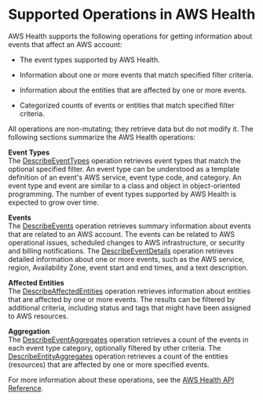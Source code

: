 # Supported Operations in AWS Health<a name="supported-operations"></a>

AWS Health supports the following operations for getting information about events that affect an AWS account:

+ The event types supported by AWS Health\.

+ Information about one or more events that match specified filter criteria\.

+ Information about the entities that are affected by one or more events\.

+ Categorized counts of events or entities that match specified filter criteria\.

All operations are non\-mutating; they retrieve data but do not modify it\. The following sections summarize the AWS Health operations:

**Event Types**  
The [DescribeEventTypes](http://docs.aws.amazon.com/health/latest/APIReference/API_DescribeEventTypes.html) operation retrieves event types that match the optional specified filter\. An event type can be understood as a template definition of an event's AWS service, event type code, and category\. An event type and event are similar to a class and object in object\-oriented programming\. The number of event types supported by AWS Health is expected to grow over time\.

**Events**  
The [DescribeEvents](http://docs.aws.amazon.com/health/latest/APIReference/API_DescribeEvents.html) operation retrieves summary information about events that are related to an AWS account\. The events can be related to AWS operational issues, scheduled changes to AWS infrastructure, or security and billing notifications\. The [DescribeEventDetails](http://docs.aws.amazon.com/health/latest/APIReference/API_DescribeEventDetails.html) operation retrieves detailed information about one or more events, such as the AWS service, region, Availability Zone, event start and end times, and a text description\. 

**Affected Entities**  
The [DescribeAffectedEntities](http://docs.aws.amazon.com/health/latest/APIReference/API_DescribeAffectedEntities.html) operation retrieves information about entities that are affected by one or more events\. The results can be filtered by additional criteria, including status and tags that might have been assigned to AWS resources\.

**Aggregation**  
The [DescribeEventAggregates](http://docs.aws.amazon.com/health/latest/APIReference/API_DescribeEventAggregates.html) operation retrieves a count of the events in each event type category, optionally filtered by other criteria\. The [DescribeEntityAggregates](http://docs.aws.amazon.com/health/latest/APIReference/API_DescribeEntityAggregates.html) operation retrieves a count of the entities \(resources\) that are affected by one or more specified events\.

For more information about these operations, see the [AWS Health API Reference](http://docs.aws.amazon.com/health/latest/APIReference/)\.
